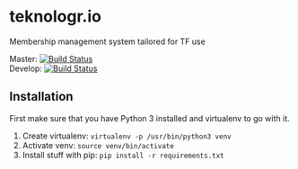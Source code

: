 # teknologr.io
Membership management system tailored for TF use

Master: [![Build Status](https://travis-ci.org/Teknologforeningen/teknologr.io.svg?branch=master)](https://travis-ci.org/Teknologforeningen/teknologr.io)  
Develop: [![Build Status](https://travis-ci.org/Teknologforeningen/teknologr.io.svg?branch=develop)](https://travis-ci.org/Teknologforeningen/teknologr.io)  

## Installation

First make sure that you have Python 3 installed and virtualenv to go with it.

1. Create virtualenv: `virtualenv -p /usr/bin/python3 venv`
2. Activate venv: `source venv/bin/activate`
3. Install stuff with pip: `pip install -r requirements.txt`
